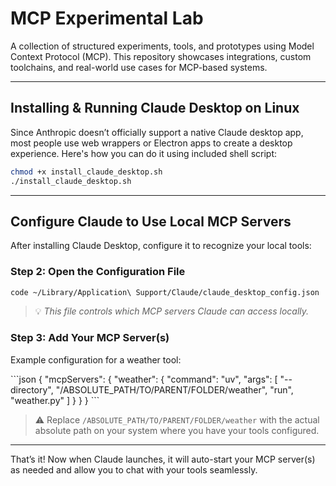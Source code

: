 # MCP Experimental Lab

A collection of structured experiments, tools, and prototypes using Model Context Protocol (MCP). This repository showcases integrations, custom toolchains, and real-world use cases for MCP-based systems.

---

## Installing & Running Claude Desktop on Linux

Since Anthropic doesn’t officially support a native Claude desktop app, most people use web wrappers or Electron apps to create a desktop experience. Here's how you can do it using included shell script:

```bash
chmod +x install_claude_desktop.sh
./install_claude_desktop.sh
```

---

## Configure Claude to Use Local MCP Servers

After installing Claude Desktop, configure it to recognize your local tools:

### Step 2: Open the Configuration File

```bash
code ~/Library/Application\ Support/Claude/claude_desktop_config.json
```

> 💡 _This file controls which MCP servers Claude can access locally._

### Step 3: Add Your MCP Server(s)

Example configuration for a weather tool:

\`\`\`json
{
  "mcpServers": {
    "weather": {
      "command": "uv",
      "args": [
        "--directory", "/ABSOLUTE_PATH/TO/PARENT/FOLDER/weather",
        "run", "weather.py"
      ]
    }
  }
}
\`\`\`

> ⚠️ Replace `/ABSOLUTE_PATH/TO/PARENT/FOLDER/weather` with the actual absolute path on your system where you have your tools configured.

---

That’s it! Now when Claude launches, it will auto-start your MCP server(s) as needed and allow you to chat with your tools seamlessly.
